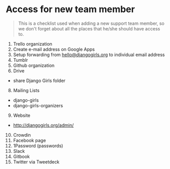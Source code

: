 # Access for new team member

> This is a checklist used when adding a new support team member, so we don't forget about all the places that he/she should have access to.

1. Trello organization
2. Create e-mail address on Google Apps
3. Setup forwarding from hello@djangogirls.org to individual email address
5. Tumblr
6. Github organization
7. Drive
 - share Django Girls folder
8. Mailing Lists
 - django-girls
 - django-girls-organizers
9. Website
 - http://djangogirls.org/admin/
10. Crowdin
11. Facebook page
12. 1Password (passwords)
13. Slack
14. Gitbook
15. Twitter via Tweetdeck
